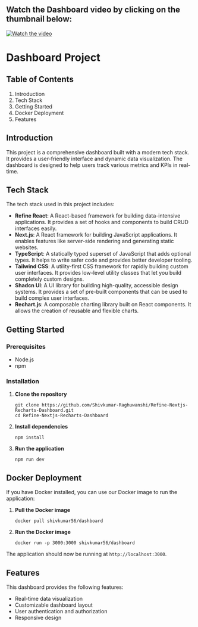 ## Watch the Dashboard video by clicking on the thumbnail below:

[![Watch the video](https://img.youtube.com/vi/L3Lzc66BHzs/maxresdefault.jpg)](https://www.youtube.com/embed/L3Lzc66BHzs?si=dkO23ZTz9wdiKQwc)

# Dashboard Project

## Table of Contents

1. Introduction
2. Tech Stack
3. Getting Started
4. Docker Deployment
5. Features

## Introduction

This project is a comprehensive dashboard built with a modern tech stack. It provides a user-friendly interface and dynamic data visualization. The dashboard is designed to help users track various metrics and KPIs in real-time.

## Tech Stack

The tech stack used in this project includes:

- **Refine React**: A React-based framework for building data-intensive applications. It provides a set of hooks and components to build CRUD interfaces easily.
- **Next.js**: A React framework for building JavaScript applications. It enables features like server-side rendering and generating static websites.
- **TypeScript**: A statically typed superset of JavaScript that adds optional types. It helps to write safer code and provides better developer tooling.
- **Tailwind CSS**: A utility-first CSS framework for rapidly building custom user interfaces. It provides low-level utility classes that let you build completely custom designs.
- **Shadcn UI**: A UI library for building high-quality, accessible design systems. It provides a set of pre-built components that can be used to build complex user interfaces.
- **Rechart.js**: A composable charting library built on React components. It allows the creation of reusable and flexible charts.

## Getting Started

### Prerequisites

- Node.js
- npm

### Installation

1. **Clone the repository**
    ```
    git clone https://github.com/Shivkumar-Raghuwanshi/Refine-Nextjs-Recharts-Dashboard.git
    cd Refine-Nextjs-Recharts-Dashboard
    ```

2. **Install dependencies**
    ```
    npm install
    ```

3. **Run the application**
    ```
    npm run dev
    ```

## Docker Deployment

If you have Docker installed, you can use our Docker image to run the application:

1. **Pull the Docker image**
    ```
    docker pull shivkumar56/dashboard
    ```

2. **Run the Docker image**
    ```
    docker run -p 3000:3000 shivkumar56/dashboard
    ```

The application should now be running at `http://localhost:3000`.

## Features

This dashboard provides the following features:

- Real-time data visualization
- Customizable dashboard layout
- User authentication and authorization
- Responsive design


